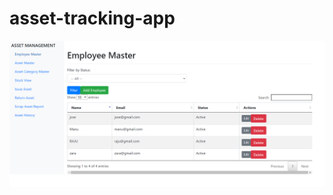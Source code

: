 ﻿# asset-tracking-app
![Asset Tracking App Screenshot](https://github.com/anoopAnil003/asset-tracking-app/raw/master/screenshots/employee-master.png)
